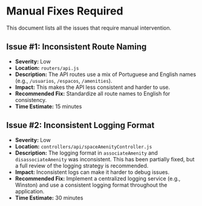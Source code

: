 
# Manual Fixes Required

This document lists all the issues that require manual intervention.

## Issue #1: Inconsistent Route Naming

*   **Severity:** Low
*   **Location:** `routers/api.js`
*   **Description:** The API routes use a mix of Portuguese and English names (e.g., `/usuarios`, `/espacos`, `/amenities`).
*   **Impact:** This makes the API less consistent and harder to use.
*   **Recommended Fix:** Standardize all route names to English for consistency.
*   **Time Estimate:** 15 minutes

## Issue #2: Inconsistent Logging Format

*   **Severity:** Low
*   **Location:** `controllers/api/spaceAmenityController.js`
*   **Description:** The logging format in `associateAmenity` and `disassociateAmenity` was inconsistent. This has been partially fixed, but a full review of the logging strategy is recommended.
*   **Impact:** Inconsistent logs can make it harder to debug issues.
*   **Recommended Fix:** Implement a centralized logging service (e.g., Winston) and use a consistent logging format throughout the application.
*   **Time Estimate:** 30 minutes
